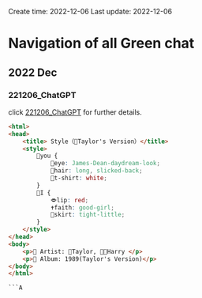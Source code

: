 Create time: 2022-12-06  Last update: 2022-12-06
# Navigation of all Green chat
## 2022 Dec
### 221206_ChatGPT
click [221206_ChatGPT](221206_ChatGPT.md) for further details.  
```html
<html>
<head>
	<title> Style（🫶Taylor's Version）</title>
	<style>
        👦you {
            👀eye: James-Dean-daydream-look;
            👱hair: long, slicked-back;
            👕t-shirt: white;
        }
        👧I {
            🗢lip: red;
            ✝️faith: good-girl;
            👗skirt: tight-little;
        }
	</style>
</head>
<body>
	<p>🎤 Artist: 🫶Taylor, 👨‍🎤Harry </p>
	<p>📀 Album: 1989(Taylor's Version)</p>
</body>
</html>

```A